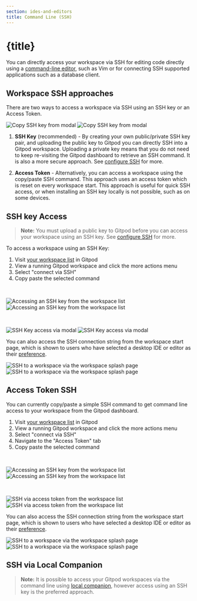 ```yaml
---
section: ides-and-editors
title: Command Line (SSH)
---
```


<script context="module">
  export const prerender = true;
</script>

# {title}

You can directly access your workspace via SSH for editing code directly using a [command-line editor](/docs/ides-and-editors/command-line), such as Vim or for connecting SSH supported applications such as a database client.

## Workspace SSH approaches

There are two ways to access a workspace via SSH using an SSH key or an Access Token.

![Copy SSH key from modal](/images/docs/ssh-key-modal-dark-light-theme.png)
![Copy SSH key from modal](/images/docs/ssh-key-modal-dark-theme.png)

1. **SSH Key** (recommended) - By creating your own public/private SSH key pair, and uploading the public key to Gitpod you can directly SSH into a Gitpod workspace. Uploading a private key means that you do not need to keep re-visiting the Gitpod dashboard to retrieve an SSH command. It is also a more secure approach. See [configure SSH](/docs/configure/ssh) for more.

2. **Access Token** - Alternatively, you can access a workspace using the copy/paste SSH command. This approach uses an access token which is reset on every workspace start. This approach is useful for quick SSH access, or when installing an SSH key locally is not possible, such as on some devices.

## SSH key Access

> **Note:** You must upload a public key to Gitpod before you can access your workspace using an SSH key. See [configure SSH](/docs/configure/ssh) for more.

To access a workspace using an SSH Key:

1. Visit [your workspace list](https://gitpod.io/workspaces) in Gitpod
2. View a running Gitpod workspace and click the more actions menu
3. Select "connect via SSH"
4. Copy paste the selected command

<br/>

![Accessing an SSH key from the workspace list](/images/docs/ssh-workspace-list-dark-theme.png)
![Accessing an SSH key from the workspace list](/images/docs/ssh-workspace-list-light-theme.png)

<br/>

![SSH Key access via modal](/images/docs/ssh-key-modal-dark-light-theme.png)
![SSH Key access via modal](/images/docs/ssh-key-modal-dark-theme.png)

You can also access the SSH connection string from the workspace start page, which is shown to users who have selected a desktop IDE or editor as their [preference](https://gitpod.io/preferences).

![SSH to a workspace via the workspace splash page](/images/docs/ssh-connect-splash-dark-theme.png)
![SSH to a workspace via the workspace splash page](/images/docs/ssh-connect-splash-light-theme.png)

## Access Token SSH

You can currently copy/paste a simple SSH command to get command line access to your workspace from the Gitpod dashboard.

1. Visit [your workspace list](https://gitpod.io/workspaces) in Gitpod
2. View a running Gitpod workspace and click the more actions menu
3. Select "connect via SSH"
4. Navigate to the "Access Token" tab
5. Copy paste the selected command

<br/>

![Accessing an SSH key from the workspace list](/images/docs/ssh-workspace-list-dark-theme.png)
![Accessing an SSH key from the workspace list](/images/docs/ssh-workspace-list-light-theme.png)

<br/>

![SSH via access token from the workspace list](/images/docs/ssh-accesss-modal-dark-theme.png)
![SSH via access token from the workspace list](/images/docs/ssh-accesss-modal-light-theme.png)

You can also access the SSH connection string from the workspace start page, which is shown to users who have selected a desktop IDE or editor as their [preference](https://gitpod.io/preferences).

![SSH to a workspace via the workspace splash page](/images/docs/ssh-connect-splash-dark-theme.png)
![SSH to a workspace via the workspace splash page](/images/docs/ssh-connect-splash-light-theme.png)

## SSH via Local Companion

> **Note:** It is possible to access your Gitpod workspaces via the command line using [local companion](/docs/ides-and-editors/local-companion), however access using an SSH key is the preferred approach.
